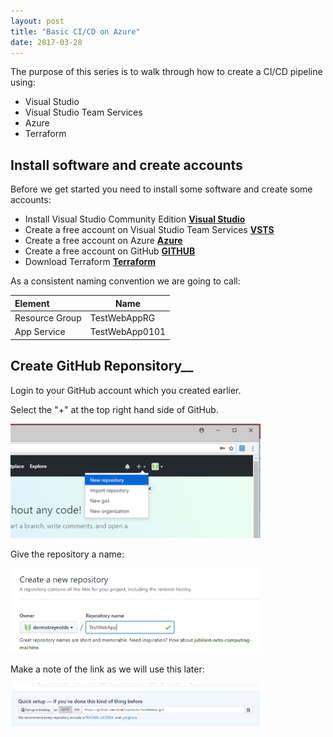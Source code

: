 ```yaml
---
layout: post
title: "Basic CI/CD on Azure"
date: 2017-03-28
---
```


The purpose of this series is to walk through how to create a CI/CD pipeline using:
- Visual Studio
- Visual Studio Team Services
- Azure
- Terraform

## Install software and create accounts

Before we get started you need to install some software and create some accounts:
- Install Visual Studio Community Edition
 __[Visual Studio](https://visualstudio.microsoft.com/vs/community/)__
- Create a free account on Visual Studio Team Services
 __[VSTS](https://visualstudio.microsoft.com/team-services/)__
- Create a free account on Azure 
 __[Azure](https://azure.microsoft.com/en-us/)__
- Create a free account on GitHub
 __[GITHUB](https://github.com/)__
- Download Terraform
 __[Terraform](https://www.terraform.io/downloads.html)__

As a consistent naming convention we are going to call:

| Element | Name |
| :------ | ----------- |
| Resource Group   |TestWebAppRG |
| App Service   |TestWebApp0101 |




## Create GitHub Reponsitory__

Login to your GitHub account which you created earlier.

Select the "+" at the top right hand side of GitHub.

<img src="/images/Create-GitHub-Repo-01-01.png" alt="drawing" width="400px"/>

Give the repository a name:

<img src="/images/Create-GitHub-Repo-02-01.png" alt="drawing" width="400px"/>

Make a note of the link as we will use this later:

<img src="/images/Create-GitHub-Repo-03-01.png" alt="drawing" width="400px"/>



